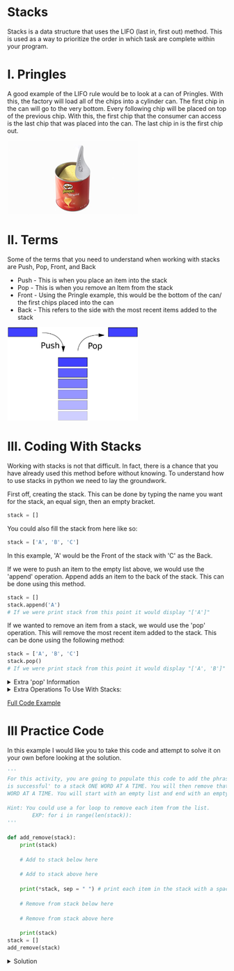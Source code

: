 # Stacks
Stacks is a data structure that uses the LIFO (last in, first out) method. This is used as a way to prioritize the order in which task are complete within your program. 

# I. Pringles
A good example of the LIFO rule would be to look at a can of Pringles. With this, the factory will load all of the chips into a cylinder can. The first chip in the can will go to the very bottom. Every following chip will be placed on top of the previous chip. With this, the first chip that the consumer can access is the last chip that was placed into the can. The last chip in is the first chip out. 

<img src="pringles.jpeg" alt="pringles" width="300" />

# II. Terms
Some of the terms that you need to understand when working with stacks are Push, Pop, Front, and Back

* Push - This is when you place an item into the stack
* Pop - This is when you remove an Item from the stack
* Front - Using the Pringle example, this would be the bottom of the can/ the first chips placed into the can
* Back - This refers to the side with the most recent items added to the stack

<img src="terms.jpeg" alt="terms" width= "300"/>

# III. Coding With Stacks
Working with stacks is not that difficult. In fact, there is a chance that you have already used this method before without knowing. To understand how to use stacks in python we need to lay the groundwork. 

First off, creating the stack. This can be done by typing the name you want for the stack, an equal sign, then an empty bracket.
``` python
stack = []
```
You could also fill the stack from here like so:
``` python
stack = ['A', 'B', 'C']
```
In this example, 'A' would be the Front of the stack with 'C' as the Back.

If we were to push an item to the empty list above, we would use the 'append' operation. Append adds an item to the back of the stack. This can be done using this method.
``` python
stack = []
stack.append('A')
# If we were print stack from this point it would display "['A']"
```
If we wanted to remove an item from a stack, we would use the 'pop' operation. This will remove the most recent item added to the stack. This can be done using the following method:
``` python
stack = ['A', 'B', 'C']
stack.pop()
# If we were print stack from this point it would display "['A', 'B']"
```
<details>
<summary>Extra 'pop' Information</summary>

Note: You can also place a number inside the parenthesis to remove the item in that spot
``` python
stack = ['A', 'B', 'C']
# stack = [0, 1, 2]
stack.pop(1)
# If we were print stack from this point it would display "['A', 'C']"
```
</details>

<details>
<summary>Extra Operations To Use With Stacks:</summary>

``` python
stack = ['A', 'B', 'C']
len(stack) # This will return the number of items in the stack.

for i in stack: 
    print(i) #This will iterate through each item in the stack individually 

stack.clear() # This will remove all items from the stack
```
</details>

[Full Code Example](stacks.py)

# III Practice Code
In this example I would like you to take this code and attempt to solve it on your own before looking at the solution. 

``` python
'''
For this activity, you are going to populate this code to add the phrase 'This code 
is successful' to a stack ONE WORD AT A TIME. You will then remove that phrase ONE
WORD AT A TIME. You will start with an empty list and end with an empty list.

Hint: You could use a for loop to remove each item from the list. 
        EXP: for i in range(len(stack)):
'''

def add_remove(stack):
    print(stack)

    # Add to stack below here
    
    # Add to stack above here

    print(*stack, sep = " ") # print each item in the stack with a space between

    # Remove from stack below here
    
    # Remove from stack above here

    print(stack)
stack = []
add_remove(stack)

```


<details>
<summary>Solution</summary>

``` python
'''
Creator: Dexter Davenport
CSE 212
June 30, 2022
'''
'''
For this activity, you are going to populate this code to add the phrase 'This code 
is successful' to a stack ONE WORD AT A TIME. You will then remove that phrase ONE
WORD AT A TIME. You will start with an empty list and end with an empty list. 

Hint: You could use a for loop to remove each item from the list. 
        EXP: for i in range(len(stack)):
'''

def add_remove(stack):
    print(stack) # confirm that the stack is empty

    stack.append('This')
    stack.append('code')
    stack.append('is')
    stack.append('successful')

    print(*stack, sep = " ") # print each item in the stack with a space between

    for i in range(len(stack)): # 'for i in stack:' does not work, you must use a range if using a for loop in this example
        stack.pop()

    print(stack) # confirm that the stack is empty

stack = [] # create the empty stack to pass into the function
add_remove(stack)
```
</details>

